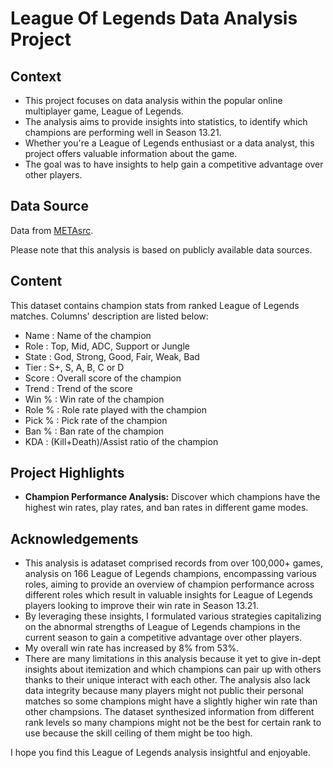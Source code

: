 # League Of Legends Data Analysis Project

## Context

* This project focuses on data analysis within the popular online multiplayer game, League of Legends. 
* The analysis aims to provide insights into statistics, to identify which champions are performing well in Season 13.21. 
* Whether you're a League of Legends enthusiast or a data analyst, this project offers valuable information about the game.
* The goal was to have insights to help gain a competitive advantage over other players.

## Data Source

Data from [METAsrc](https://www.metasrc.com/lol/stats).

Please note that this analysis is based on publicly available data sources.

## Content

This dataset contains champion stats from ranked League of Legends matches.
Columns' description are listed below:
* Name : Name of the champion
* Role : Top, Mid, ADC, Support or Jungle
* State : God, Strong, Good, Fair, Weak, Bad
* Tier : S+, S, A, B, C or D
* Score : Overall score of the champion
* Trend : Trend of the score
* Win % : Win rate of the champion
* Role % : Role rate played with the champion
* Pick % : Pick rate of the champion
* Ban % : Ban rate of the champion
* KDA : (Kill+Death)/Assist ratio of the champion

## Project Highlights

- **Champion Performance Analysis:** Discover which champions have the highest win rates, play rates, and ban rates in different game modes.

## Acknowledgements

* This analysis is adataset comprised records from over 100,000+ games, analysis on 166 League of Legends champions, encompassing various roles, aiming to provide an overview of champion performance across different roles which result in valuable insights for League of Legends players looking to improve their win rate in Season 13.21.
* By leveraging these insights, I formulated various strategies capitalizing on the abnormal strengths of League of Legends champions in the current season to gain a competitive advantage over other players.
* My overall win rate has increased by 8% from 53%.
* There are many limitations in this analysis because it yet to give in-dept insights about itemization and which champions can pair up with others thanks to their unique interact with each other. The analysis also lack data integrity because many players might not public their personal matches so some champions might have a slightly higher win rate than other champsions. The dataset synthesized information from different rank levels so many champions might not be the best for certain rank to use because the skill ceiling of them might be too high.

I hope you find this League of Legends analysis insightful and enjoyable.
